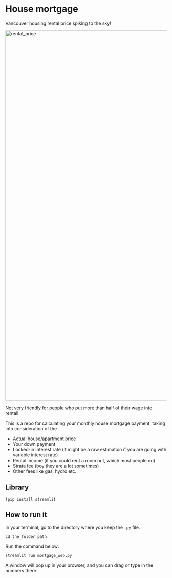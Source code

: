 # House mortgage

Vancouver housing rental price spiking to the sky!

<img width="1155" alt="rental_price" src="https://github.com/Georgeanna-Li/House_mortgage/assets/58687912/4b9b085a-3b09-4709-b8e4-2996e3d64f6e">

Not very friendly for people who put more than half of their wage into rental!

This is a repo for calculating your monthly house mortgage payment, taking into consideration of the 
* Actual house/apartment price
* Your down payment
* Locked-in interest rate (it might be a raw estimation if you are going with variable interest rate)
* Rental income (if you could rent a room out, which most people do)
* Strata fee (boy they are a lot sometimes)
* Other fees like gas, hydro etc.


## Library

```
!pip install streamlit
```

## How to run it

In your terminal, go to the directory where you keep the `.py` file.

```
cd the_folder_path
```

Run the command below:

```
streamlit run mortgage_web.py
```

A window will pop up in your browser, and you can drag or type in the numbers there.
